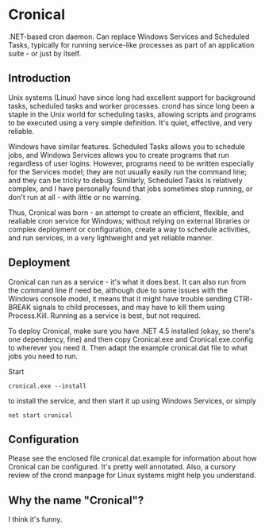 # Cronical

.NET-based cron daemon. Can replace Windows Services and Scheduled Tasks, typically for running service-like processes as part of an application suite - or just by itself.

## Introduction

Unix systems (Linux) have since long had excellent support for background tasks, scheduled tasks and worker processes. crond has since long been a staple in the Unix world
for scheduling tasks, allowing scripts and programs to be executed using a very simple definition. It's quiet, effective, and very reliable.

Windows have similar features. Scheduled Tasks allows you to schedule jobs, and Windows Services allows you to create programs that run regardless of user logins. However,
programs need to be written especially for the Services model; they are not usually easily run the command line; and they can be tricky to debug. Similarly, Scheduled Tasks
is relatively complex, and I have personally found that jobs sometimes stop running, or don't run at all - with little or no warning.

Thus, Cronical was born - an attempt to create an efficient, flexible, and realiable cron service for Windows; without relying on external libraries or complex deployment
or configuration, create a way to schedule activities, and run services, in a very lightweight and yet reliable manner.

## Deployment

Cronical can run as a service - it's what it does best. It can also run from the command line if need be, although due to some issues with the Windows console model, it
means that it might have trouble sending CTRl-BREAK signals to child processes, and may have to kill them using Process.Kill. Running as a service is best, but not required.

To deploy Cronical, make sure you have .NET 4.5 installed (okay, so there's one dependency, fine) and then copy Cronical.exe and Cronical.exe.config to wherever you need it.
Then adapt the example cronical.dat file to what jobs you need to run.

Start

    cronical.exe --install

to install the service, and then start it up using Windows Services, or simply

    net start cronical

## Configuration

Please see the enclosed file cronical.dat.example for information about how Cronical can be configured. It's pretty well annotated. Also, a cursory review of the crond
manpage for Linux systems might help you understand.

## Why the name "Cronical"?

I think it's funny.
